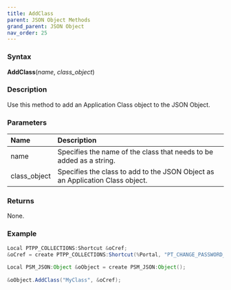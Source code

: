 ```yaml
---
title: AddClass
parent: JSON Object Methods
grand_parent: JSON Object
nav_order: 25
---
```


### [](#header-3)Syntax

**AddClass**(_name_, _class_object_)

### [](#header-3)Description

Use this method to add an Application Class object to the JSON Object.

### [](#header-3)Parameters

| Name           | Description                                                                      |
|:---------------|:---------------------------------------------------------------------------------|
| name           | Specifies the name of the class that needs to be added as a string.              |
| class_object   | Specifies the class to add to the JSON Object as an Application Class object.    |


### [](#header-3)Returns

None.

### [](#header-3)Example

```java
Local PTPP_COLLECTIONS:Shortcut &oCref;
&oCref = create PTPP_COLLECTIONS:Shortcut(%Portal, "PT_CHANGE_PASSWORD_GBL");
   
Local PSM_JSON:Object &oObject = create PSM_JSON:Object();
   
&oObject.AddClass("MyClass", &oCref);
```
